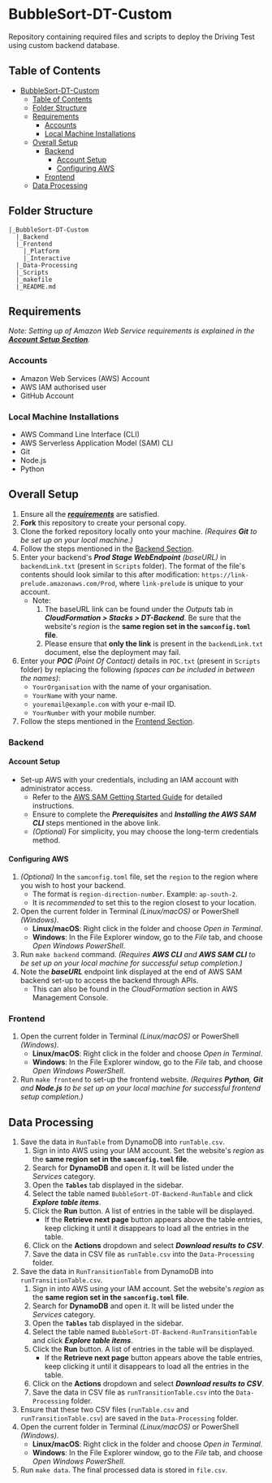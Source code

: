 # BubbleSort-DT-Custom

Repository containing required files and scripts to deploy the Driving Test using custom backend database.

## Table of Contents

- [BubbleSort-DT-Custom](#bubblesort-dt-custom)
  - [Table of Contents](#table-of-contents)
  - [Folder Structure](#folder-structure)
  - [Requirements](#requirements)
    - [Accounts](#accounts)
    - [Local Machine Installations](#local-machine-installations)
  - [Overall Setup](#overall-setup)
    - [Backend](#backend)
      - [Account Setup](#account-setup)
      - [Configuring AWS](#configuring-aws)
    - [Frontend](#frontend)
  - [Data Processing](#data-processing)

## Folder Structure

```text
|_BubbleSort-DT-Custom
  |_Backend
  |_Frontend
    |_Platform
    |_Interactive
  |_Data-Processing
  |_Scripts
  |_makefile
  |_README.md
```

## Requirements

_Note: Setting up of Amazon Web Service requirements is explained in the [**Account Setup Section**](#account-setup)._

### Accounts

- Amazon Web Services (AWS) Account
- AWS IAM authorised user
- GitHub Account

### Local Machine Installations

- AWS Command Line Interface (CLI)
- AWS Serverless Application Model (SAM) CLI
- Git
- Node.js
- Python

## Overall Setup

1. Ensure all the [_**requirements**_](#requirements) are satisfied.
2. **Fork** this repository to create your personal copy.
3. Clone the forked repository locally onto your machine. _(Requires **Git** to be set up on your local machine.)_
4. Follow the steps mentioned in the [Backend Section](#backend).
5. Enter your backend's _**Prod Stage WebEndpoint** (baseURL)_ in `backendLink.txt` (present in `Scripts` folder). The format of the file's contents should look similar to this after modification: `https://link-prelude.amazonaws.com/Prod`, where `link-prelude` is unique to your account.
    - Note:
        1. The baseURL link can be found under the _Outputs_ tab in _**CloudFormation > Stacks > DT-Backend**_. Be sure that the website's _region_ is the **same region set in the `samconfig.toml` file**.
        2. Please ensure that **only the link** is present in the `backendLink.txt` document, else the deployment may fail.
6. Enter your _**POC** (Point Of Contact)_ details in `POC.txt` (present in `Scripts` folder) by replacing the following _(spaces can be included in between the names)_:
    - `YourOrganisation` with the name of your organisation.
    - `YourName` with your name.
    - `youremail@example.com` with your e-mail ID.
    - `YourNumber` with your mobile number.
7. Follow the steps mentioned in the [Frontend Section](#frontend).

### Backend

#### Account Setup

- Set-up AWS with your credentials, including an IAM account with administrator access.
  - Refer to the [AWS SAM Getting Started Guide](https://docs.aws.amazon.com/serverless-application-model/latest/developerguide/prerequisites.html) for detailed instructions.
  - Ensure to complete the _**Prerequisites**_ and _**Installing the AWS SAM CLI**_ steps mentioned in the above link.
  - _(Optional)_ For simplicity, you may choose the long-term credentials method.

#### Configuring AWS

1. _(Optional)_ In the `samconfig.toml` file, set the `region` to the region where you wish to host your backend.
   - The format is `region-direction-number`. Example: `ap-south-2`.
   - It is _recommended_ to set this to the region closest to your location.
2. Open the current folder in Terminal _(Linux/macOS)_ or PowerShell _(Windows)_.
    - **Linux/macOS**: Right click in the folder and choose _Open in Terminal_.
    - **Windows**: In the File Explorer window, go to the _File_ tab, and choose _Open Windows PowerShell_.
3. Run `make backend` command. _(Requires **AWS CLI** and **AWS SAM CLI** to be set up on your local machine for successful setup completion.)_
4. Note the _**baseURL**_ endpoint link displayed at the end of AWS SAM backend set-up to access the backend through APIs.
    - This can also be found in the _CloudFormation_ section in AWS Management Console.

### Frontend

1. Open the current folder in Terminal _(Linux/macOS)_ or PowerShell _(Windows)_.
    - **Linux/macOS**: Right click in the folder and choose _Open in Terminal_.
    - **Windows**: In the File Explorer window, go to the _File_ tab, and choose _Open Windows PowerShell_.
2. Run `make frontend` to set-up the frontend website. _(Requires **Python**, **Git** and **Node.js** to be set up on your local machine for successful frontend setup completion.)_

## Data Processing

1. Save the data in `RunTable` from DynamoDB into `runTable.csv`.
   1. Sign in into AWS using your IAM account. Set the website's _region_ as the **same region set in the `samconfig.toml` file**.
   2. Search for **DynamoDB** and open it. It will be listed under the _Services_ category.
   3. Open the **`Tables`** tab displayed in the sidebar.
   4. Select the table named `BubbleSort-DT-Backend-RunTable` and click _**Explore table items**_.
   5. Click the **Run** button. A list of entries in the table will be displayed.
      - If the **Retrieve next page** button appears above the table entries, keep clicking it until it disappears to load all the entries in the table.
   6. Click on the **Actions** dropdown and select _**Download results to CSV**_.
   7. Save the data in CSV file as `runTable.csv` into the `Data-Processing` folder.
2. Save the data in `RunTransitionTable` from DynamoDB into `runTransitionTable.csv`.
   1. Sign in into AWS using your IAM account. Set the website's _region_ as the **same region set in the `samconfig.toml` file**.
   2. Search for **DynamoDB** and open it. It will be listed under the _Services_ category.
   3. Open the **`Tables`** tab displayed in the sidebar.
   4. Select the table named `BubbleSort-DT-Backend-RunTransitionTable` and click _**Explore table items**_.
   5. Click the **Run** button. A list of entries in the table will be displayed.
      - If the **Retrieve next page** button appears above the table entries, keep clicking it until it disappears to load all the entries in the table.
   6. Click on the **Actions** dropdown and select _**Download results to CSV**_.
   7. Save the data in CSV file as `runTransitionTable.csv` into the `Data-Processing` folder.
3. Ensure that these two CSV files (`runTable.csv` and `runTransitionTable.csv`) are saved in the `Data-Processing` folder.
4. Open the current folder in Terminal _(Linux/macOS)_ or PowerShell _(Windows)_.
    - **Linux/macOS**: Right click in the folder and choose _Open in Terminal_.
    - **Windows**: In the File Explorer window, go to the _File_ tab, and choose _Open Windows PowerShell_.
5. Run `make data`. The final processed data is stored in `file.csv`.
